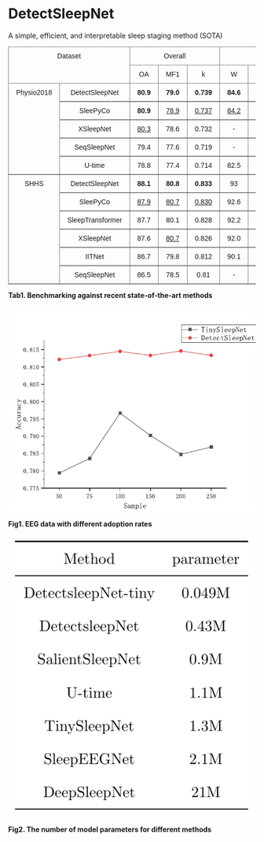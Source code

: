 # DetectSleepNet
A simple, efficient, and interpretable sleep staging method (SOTA)


<style type="text/css">
.tg  {border-collapse:collapse;border-spacing:0;}
.tg td{border-color:black;border-style:solid;border-width:1px;font-family:Arial, sans-serif;font-size:14px;
  overflow:hidden;padding:10px 15px;word-break:normal;}
.tg th{border-color:black;border-style:solid;border-width:1px;font-family:Arial, sans-serif;font-size:14px;
  font-weight:normal;overflow:hidden;padding:10px 15px;word-break:normal;}
.tg .tg-c3ow{border-color:inherit;text-align:center;vertical-align:top}
.tg .tg-7btt{border-color:inherit;font-weight:bold;text-align:center;vertical-align:top}
.tg .tg-zw5y{border-color:inherit;text-align:center;text-decoration:underline;vertical-align:top}
</style>
<table class="tg"><thead>
  <tr>
    <th class="tg-c3ow" colspan="2" rowspan="2">Dataset</th>
    <th class="tg-c3ow" colspan="3">Overall</th>
    <th class="tg-c3ow" colspan="5">F1 score</th>
  </tr>
  <tr>
    <th class="tg-c3ow">OA</th>
    <th class="tg-c3ow">MF1</th>
    <th class="tg-c3ow">k</th>
    <th class="tg-c3ow">W</th>
    <th class="tg-c3ow">N1</th>
    <th class="tg-c3ow">N2</th>
    <th class="tg-c3ow">N3</th>
    <th class="tg-c3ow">R</th>
  </tr></thead>
<tbody>
  <tr>
    <td class="tg-c3ow" rowspan="5">Physio2018</td>
    <td class="tg-c3ow">DetectSleepNet</td>
    <td class="tg-7btt">80.9</td>
    <td class="tg-7btt">79.0</td>
    <td class="tg-7btt">0.739</td>
    <td class="tg-7btt">84.6</td>
    <td class="tg-zw5y">59.0</td>
    <td class="tg-zw5y">85.1</td>
    <td class="tg-7btt">80.2</td>
    <td class="tg-7btt">86.3</td>
  </tr>
  <tr>
    <td class="tg-c3ow">SleePyCo</td>
    <td class="tg-7btt">80.9</td>
    <td class="tg-zw5y">78.9</td>
    <td class="tg-zw5y">0.737</td>
    <td class="tg-zw5y">84.2</td>
    <td class="tg-7btt">59.3</td>
    <td class="tg-7btt">85.3</td>
    <td class="tg-zw5y">79.4</td>
    <td class="tg-7btt">86.3</td>
  </tr>
  <tr>
    <td class="tg-c3ow">XSleepNet</td>
    <td class="tg-zw5y">80.3</td>
    <td class="tg-c3ow">78.6</td>
    <td class="tg-c3ow">0.732</td>
    <td class="tg-c3ow">-</td>
    <td class="tg-c3ow">-</td>
    <td class="tg-c3ow">-</td>
    <td class="tg-c3ow">-</td>
    <td class="tg-c3ow">-</td>
  </tr>
  <tr>
    <td class="tg-c3ow">SeqSleepNet</td>
    <td class="tg-c3ow">79.4</td>
    <td class="tg-c3ow">77.6</td>
    <td class="tg-c3ow">0.719</td>
    <td class="tg-c3ow">-</td>
    <td class="tg-c3ow">-</td>
    <td class="tg-c3ow">-</td>
    <td class="tg-c3ow">-</td>
    <td class="tg-c3ow">-</td>
  </tr>
  <tr>
    <td class="tg-c3ow">U-time</td>
    <td class="tg-c3ow">78.8</td>
    <td class="tg-c3ow">77.4</td>
    <td class="tg-c3ow">0.714</td>
    <td class="tg-c3ow">82.5</td>
    <td class="tg-c3ow">59.0</td>
    <td class="tg-c3ow">83.1</td>
    <td class="tg-c3ow">79.0</td>
    <td class="tg-c3ow">83.5</td>
  </tr>
  <tr>
    <td class="tg-c3ow" rowspan="6">SHHS</td>
    <td class="tg-c3ow">DetectSleepNet</td>
    <td class="tg-7btt">88.1</td>
    <td class="tg-7btt">80.8</td>
    <td class="tg-7btt">0.833</td>
    <td class="tg-c3ow">93</td>
    <td class="tg-c3ow">49</td>
    <td class="tg-c3ow">89</td>
    <td class="tg-c3ow">85</td>
    <td class="tg-c3ow">89</td>
  </tr>
  <tr>
    <td class="tg-c3ow">SleePyCo</td>
    <td class="tg-zw5y">87.9</td>
    <td class="tg-zw5y">80.7</td>
    <td class="tg-zw5y">0.830</td>
    <td class="tg-c3ow">92.6</td>
    <td class="tg-c3ow">49.2</td>
    <td class="tg-c3ow">88.5</td>
    <td class="tg-c3ow">84.5</td>
    <td class="tg-c3ow">88.6</td>
  </tr>
  <tr>
    <td class="tg-c3ow">SleepTransformer</td>
    <td class="tg-c3ow">87.7</td>
    <td class="tg-c3ow">80.1</td>
    <td class="tg-c3ow">0.828</td>
    <td class="tg-c3ow">92.2</td>
    <td class="tg-c3ow">46.1</td>
    <td class="tg-c3ow">88.3</td>
    <td class="tg-c3ow">85.2</td>
    <td class="tg-c3ow">88.6</td>
  </tr>
  <tr>
    <td class="tg-c3ow">XSleepNet</td>
    <td class="tg-c3ow">87.6</td>
    <td class="tg-zw5y">80.7</td>
    <td class="tg-c3ow">0.826</td>
    <td class="tg-c3ow">92.0</td>
    <td class="tg-c3ow">49.9</td>
    <td class="tg-c3ow">88.3</td>
    <td class="tg-c3ow">85.0</td>
    <td class="tg-c3ow">88.2</td>
  </tr>
  <tr>
    <td class="tg-c3ow">IITNet</td>
    <td class="tg-c3ow">86.7</td>
    <td class="tg-c3ow">79.8</td>
    <td class="tg-c3ow">0.812</td>
    <td class="tg-c3ow">90.1</td>
    <td class="tg-c3ow">48.1</td>
    <td class="tg-c3ow">88.4</td>
    <td class="tg-c3ow">85.2</td>
    <td class="tg-c3ow">87.2</td>
  </tr>
  <tr>
    <td class="tg-c3ow">SeqSleepNet</td>
    <td class="tg-c3ow">86.5</td>
    <td class="tg-c3ow">78.5</td>
    <td class="tg-c3ow">0.81</td>
    <td class="tg-c3ow">-</td>
    <td class="tg-c3ow">-</td>
    <td class="tg-c3ow">-</td>
    <td class="tg-c3ow">-</td>
    <td class="tg-c3ow">-</td>
  </tr>
</tbody></table>

**Tab1. Benchmarking against recent state-of-the-art methods**

![EEG data with different adoption rates](figures\diff_sample.jpg)

**Fig1. EEG data with different adoption rates**


![The number of model parameters for different methods](figures\para.jpg)

**Fig2. The number of model parameters for different methods**